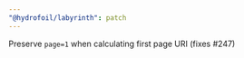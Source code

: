 ```yaml
---
"@hydrofoil/labyrinth": patch
---
```


Preserve `page=1` when calculating first page URI (fixes #247)
